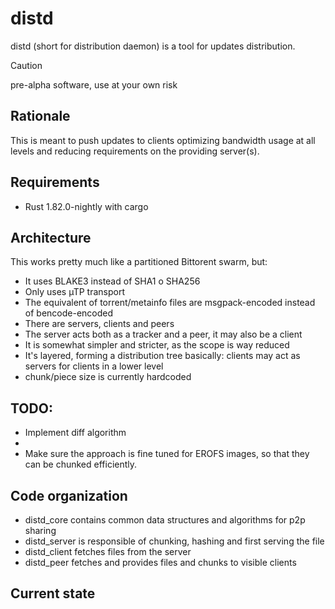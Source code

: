 # distd

distd (short for distribution daemon) is a tool for updates distribution.

> [!CAUTION]
> pre-alpha software, use at your own risk

## Rationale
This is meant to push updates to clients optimizing bandwidth usage at all levels and reducing
requirements on the providing server(s).

## Requirements
- Rust 1.82.0-nightly with cargo

## Architecture
This works pretty much like a partitioned Bittorent swarm, but:
- It uses BLAKE3 instead of SHA1 o SHA256
- Only uses µTP transport
- The equivalent of torrent/metainfo files are msgpack-encoded instead of bencode-encoded
- There are servers, clients and peers
- The server acts both as a tracker and a peer, it may also be a client
- It is somewhat simpler and stricter, as the scope is way reduced
- It's layered, forming a distribution tree basically: clients may act as servers for clients in a lower level
- chunk/piece size is currently hardcoded

## TODO:
- Implement diff algorithm
- 
- Make sure the approach is fine tuned for EROFS images, so that they can be chunked efficiently.

## Code organization
- distd_core contains common data structures and algorithms for p2p sharing
- distd_server is responsible of chunking, hashing and first serving the file
- distd_client fetches files from the server
- distd_peer fetches and provides files and chunks to visible clients

## Current state
